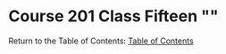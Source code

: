 # Course 201 Class Fifteen ""

Return to the Table of Contents: [Table of Contents](https://todd75.github.io/reading-notes/)